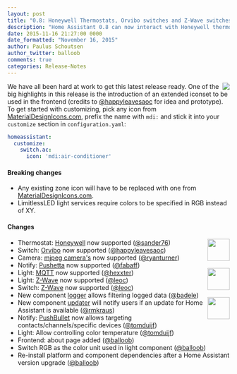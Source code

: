 ```yaml
---
layout: post
title: "0.8: Honeywell Thermostats, Orvibo switches and Z-Wave switches and lights "
description: "Home Assistant 0.8 can now interact with Honeywell thermostats, Orvibo switches and has improved Z-Wave support."
date: 2015-11-16 21:27:00 0000
date_formatted: "November 16, 2015"
author: Paulus Schoutsen
author_twitter: balloob
comments: true
categories: Release-Notes
---
```


<img src='/images/screenshots/custom-icons.png' style='float: right;' />We have all been hard at work to get this latest release ready. One of the big highlights in this release is the introduction of an extended iconset to be used in the frontend (credits to [@happyleavesaoc] for idea and prototype). To get started with customizing, pick any icon from [MaterialDesignIcons.com], prefix the name with `mdi:` and stick it into your `customize` section in `configuration.yaml`:

```yaml
homeassistant:
  customize:
    switch.ac:
      icon: 'mdi:air-conditioner'
```

#### Breaking changes

 - Any existing zone icon will have to be replaced with one from [MaterialDesignIcons.com].
 - LimitlessLED light services require colors to be specified in RGB instead of XY.

#### Changes

<img src='/images/supported_brands/honeywell.png' style='clear: right; border:none; box-shadow: none; float: right; margin-bottom: 16px;' height='50' /><img src='/images/supported_brands/orvibo.png' style='clear: right;  border:none; box-shadow: none; float: right; margin-bottom: 16px;' height='50' /><img src='/images/supported_brands/pushetta.png' style='clear: right; border:none; box-shadow: none; float: right; margin-bottom: 16px;' height='50' />

 * Thermostat: [Honeywell](/components/thermostat.honeywell/) now supported ([@sander76])
 * Switch: [Orvibo](/components/switch.orvibo/) now supported ([@happyleavesaoc])
 * Camera: [mjpeg camera's](/components/camera.mjpeg/) now supported ([@ryanturner])
 * Notify: [Pushetta](/components/notify.pushetta/) now supported ([@fabaff])
 * Light: [MQTT](/components/light.mqtt/) now supported ([@hexxter])
 * Light: [Z-Wave](/components/zwave/) now supported ([@leoc])
 * Switch: [Z-Wave](/components/zwave/) now supported ([@leoc])
 * New component [logger](/components/logger/) allows filtering logged data ([@badele])
 * New component [updater](/components/updater/) will notify users if an update for Home Assistant is available ([@rmkraus])
 * Notify: [PushBullet](/components/notify.pushbullet/) now allows targeting contacts/channels/specific devices ([@tomduijf])
 * Light: Allow controlling color temperature ([@tomduijf])
 * Frontend: about page added ([@balloob])
 * Switch RGB as the color unit used in light component ([@balloob])
 * Re-install platform and component dependencies after a Home Assistant version upgrade ([@balloob])

[MaterialDesignIcons.com]: https://MaterialDesignIcons.com
[@sander76]: https://github.com/sander76
[@happyleavesaoc]: https://github.com/happyleavesaoc
[@ryanturner]: https://github.com/ryanturner
[@fabaff]: https://github.com/fabaff
[@hexxter]: https://github.com/hexxter
[@leoc]: https://github.com/leoc
[@badele]: https://github.com/badele
[@rmkraus]: https://github.com/rmkraus
[@tomduijf]: https://github.com/tomduijf
[@balloob]: https://github.com/balloob
